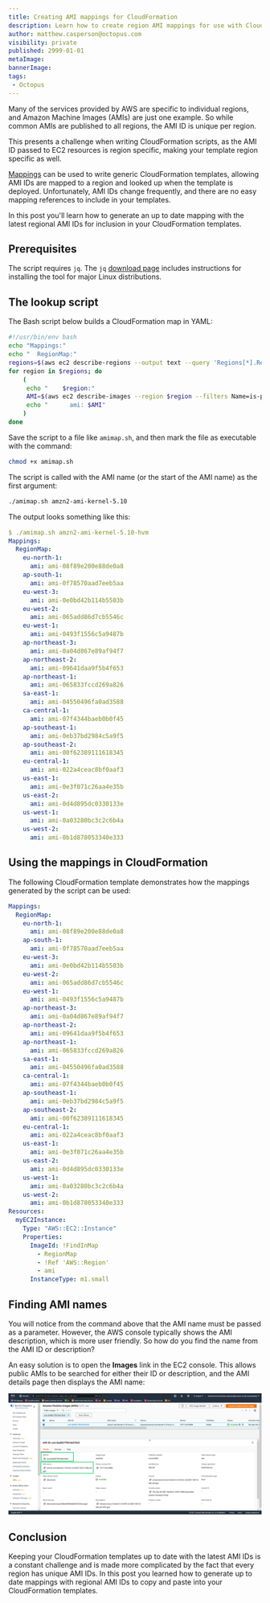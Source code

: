 ```yaml
---
title: Creating AMI mappings for CloudFormation
description: Learn how to create region AMI mappings for use with CloudFormation Templates
author: matthew.casperson@octopus.com
visibility: private
published: 2999-01-01
metaImage: 
bannerImage: 
tags:
 - Octopus
---
```


Many of the services provided by AWS are specific to individual regions, and Amazon Machine Images (AMIs) are just one example. So while common AMIs are published to all regions, the AMI ID is unique per region.

This presents a challenge when writing CloudFormation scripts, as the AMI ID passed to EC2 resources is region specific, making your template region specific as well.

[Mappings](https://docs.aws.amazon.com/AWSCloudFormation/latest/UserGuide/intrinsic-function-reference-findinmap.html) can be used to write generic CloudFormation templates, allowing AMI IDs are mapped to a region and looked up when the template is deployed. Unfortunately, AMI IDs change frequently, and there are no easy mapping references to include in your templates.

In this post you'll learn how to generate an up to date mapping with the latest regional AMI IDs for inclusion in your CloudFormation templates.

## Prerequisites

The script requires `jq`. The `jq` [download page](https://stedolan.github.io/jq/download/) includes instructions for installing the tool for major Linux distributions.

## The lookup script

The Bash script below builds a CloudFormation map in YAML:

```bash
#!/usr/bin/env bash
echo "Mappings:"
echo "  RegionMap:"
regions=$(aws ec2 describe-regions --output text --query 'Regions[*].RegionName')
for region in $regions; do
    (
     echo "    $region:"
     AMI=$(aws ec2 describe-images --region $region --filters Name=is-public,Values=true Name=name,Values="$1*" Name=architecture,Values=x86_64 | jq -r '.Images |= sort_by(.CreationDate) | .Images | reverse | .[0].ImageId')
     echo "      ami: $AMI"
    )
done
```

Save the script to a file like `amimap.sh`, and then mark the file as executable with the command:

```bash
chmod +x amimap.sh
```

The script is called with the AMI name (or the start of the AMI name) as the first argument:

```bash
./amimap.sh amzn2-ami-kernel-5.10
```

The output looks something like this:

```yaml
$ ./amimap.sh amzn2-ami-kernel-5.10-hvm
Mappings:
  RegionMap:
    eu-north-1:
      ami: ami-08f89e200e88de0a8
    ap-south-1:
      ami: ami-0f78570aad7eeb5aa
    eu-west-3:
      ami: ami-0e0bd42b114b5503b
    eu-west-2:
      ami: ami-065add86d7cb5546c
    eu-west-1:
      ami: ami-0493f1556c5a9487b
    ap-northeast-3:
      ami: ami-0a04d867e89af94f7
    ap-northeast-2:
      ami: ami-09641daa9f5b4f653
    ap-northeast-1:
      ami: ami-065833fccd269a826
    sa-east-1:
      ami: ami-04550496fa0ad3588
    ca-central-1:
      ami: ami-07f4344baeb0b0f45
    ap-southeast-1:
      ami: ami-0eb37bd2984c5a9f5
    ap-southeast-2:
      ami: ami-00f62389111618345
    eu-central-1:
      ami: ami-022a4ceac8bf0aaf3
    us-east-1:
      ami: ami-0e3f071c26aa4e35b
    us-east-2:
      ami: ami-0d4d895dc0330133e
    us-west-1:
      ami: ami-0a03280bc3c2c6b4a
    us-west-2:
      ami: ami-0b1d878053340e333
```

## Using the mappings in CloudFormation

The following CloudFormation template demonstrates how the mappings generated by the script can be used:

```yaml
Mappings:
  RegionMap:
    eu-north-1:
      ami: ami-08f89e200e88de0a8
    ap-south-1:
      ami: ami-0f78570aad7eeb5aa
    eu-west-3:
      ami: ami-0e0bd42b114b5503b
    eu-west-2:
      ami: ami-065add86d7cb5546c
    eu-west-1:
      ami: ami-0493f1556c5a9487b
    ap-northeast-3:
      ami: ami-0a04d867e89af94f7
    ap-northeast-2:
      ami: ami-09641daa9f5b4f653
    ap-northeast-1:
      ami: ami-065833fccd269a826
    sa-east-1:
      ami: ami-04550496fa0ad3588
    ca-central-1:
      ami: ami-07f4344baeb0b0f45
    ap-southeast-1:
      ami: ami-0eb37bd2984c5a9f5
    ap-southeast-2:
      ami: ami-00f62389111618345
    eu-central-1:
      ami: ami-022a4ceac8bf0aaf3
    us-east-1:
      ami: ami-0e3f071c26aa4e35b
    us-east-2:
      ami: ami-0d4d895dc0330133e
    us-west-1:
      ami: ami-0a03280bc3c2c6b4a
    us-west-2:
      ami: ami-0b1d878053340e333
Resources: 
  myEC2Instance: 
    Type: "AWS::EC2::Instance"
    Properties: 
      ImageId: !FindInMap
        - RegionMap
        - !Ref 'AWS::Region'
        - ami
      InstanceType: m1.small
```

## Finding AMI names

You will notice from the command above that the AMI name must be passed as a parameter. However, the AWS console typically shows the AMI description, which is more user friendly. So how do you find the name from the AMI ID or description?

An easy solution is to open the **Images** link in the EC2 console. This allows public AMIs to be searched for either their ID or description, and the AMI details page then displays the AMI name:

![AMI Details page](ami-details.png)

## Conclusion

Keeping your CloudFormation templates up to date with the latest AMI IDs is a constant challenge and is made more complicated by the fact that every region has unique AMI IDs. In this post you learned how to generate up to date mappings with regional AMI IDs to copy and paste into your CloudFormation templates.
